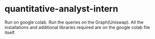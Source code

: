 # quantitative-analyst-intern
Run on google colab.
Run the queries on the Graph(Uniswap).
All the installations and additional libraries required are on the google colab file itself.
